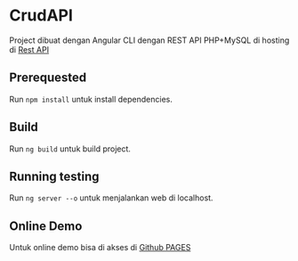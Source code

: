 # CrudAPI

Project dibuat dengan Angular CLI dengan REST API PHP+MySQL di hosting di [Rest API](http://demo.cv-nmm.com)

## Prerequested

Run `npm install` untuk install dependencies. 


## Build

Run `ng build` untuk build project. 

## Running testing

Run `ng server --o` untuk menjalankan web di localhost.

## Online Demo

Untuk online demo bisa di akses di [Github PAGES](https://rudyekoprasetya.github.io/Angular8CRUD/crud)